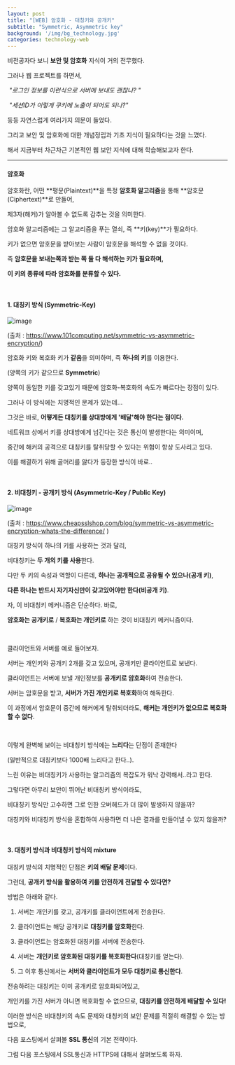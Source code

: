 ```yaml
---
layout: post
title: "[WEB] 암호화 - 대칭키와 공개키"
subtitle: "Symmetric, Asymmetric key"
background: '/img/bg_technology.jpg'
categories: technology-web
---
```


비전공자다 보니 **보안 및 암호화** 지식이 거의 전무했다.

그러나 웹 프로젝트를 하면서, 

​	*"로그인 정보를 이런식으로 서버에 보내도 괜찮나? "*

​	*"세션ID가 이렇게 쿠키에 노출이 되어도 되나?"*

등등 자연스럽게 여러가지 의문이 들었다. 

그리고 보안 및 암호화에 대한 개념정립과 기초 지식이 필요하다는 것을 느꼈다.

해서 지금부터 차근차근 기본적인 웹 보안 지식에 대해 학습해보고자 한다.

---

#### 암호화

암호화란, 어떤 **평문(Plaintext)**을 특정 **암호화 알고리즘**을 통해 **암호문(Ciphertext)**로 만들어, 

제3자(해커)가 알아볼 수 없도록 감추는 것을 의미한다.

암호화 알고리즘에는 그 알고리즘을 푸는 열쇠, 즉 **키(key)**가 필요하다.

키가 없으면 암호문을 받아보는 사람이 암호문을 해석할 수 없을 것이다.

즉 **암호문을 보내는쪽과 받는 쪽 둘 다 해석하는 키가 필요하며,**

**이 키의 종류에 따라 암호화를 분류할 수 있다.**

<br/>

#### 1. 대칭키 방식 (Symmetric-Key)

![image](https://www.101computing.net/wp/wp-content/uploads/symmetric-encryption.png)

(출처 : https://www.101computing.net/symmetric-vs-asymmetric-encryption/)

암호화 키와 복호화 키가 **같음**을 의미하며, 즉 **하나의 키**를 이용한다.

(양쪽의 키가 같으므로 **Symmetric**)

양쪽이 동일한 키를 갖고있기 때문에 암호화-복호화의 속도가 빠르다는 장점이 있다.

그러나 이 방식에는 치명적인 문제가 있는데...

그것은 바로, **어떻게든 대칭키를 상대방에게 '배달'해야 한다는 점이다.**

네트워크 상에서 키를 상대방에게 넘긴다는 것은 통신이 발생한다는 의미이며,

중간에 해커의 공격으로 대칭키를 탈취당할 수 있다는 위험이 항상 도사리고 있다.

이를 해결하기 위해 골머리를 앓다가 등장한 방식이 바로..

<br/>

#### 2. 비대칭키 - 공개키 방식 (Asymmetric-Key / Public Key)

![image](https://www.cheapsslshop.com/blog/wp-content/uploads/2019/09/asymmetric-encryption.png)

(출처 : https://www.cheapsslshop.com/blog/symmetric-vs-asymmetric-encryption-whats-the-difference/ )

대칭키 방식이 하나의 키를 사용하는 것과 달리, 

비대칭키는 **두 개의 키를 사용**한다. 

다만 두 키의 속성과 역할이 다른데, **하나는 공개적으로 공유될 수 있으나(공개 키)**, 

**다른 하나는 반드시 자기자신만이 갖고있어야만 한다(비공개 키)**.

자, 이 비대칭키 메커니즘은 단순하다. 바로,

**암호화는 공개키로** / **복호화는 개인키로** 하는 것이 비대칭키 메커니즘이다.

<br/>

클라이언트와 서버를 예로 들어보자.

서버는 개인키와 공개키 2개를 갖고 있으며, 공개키만 클라이언트로 보낸다.

클라이언트는 서버에 보낼 개인정보를 **공개키로 암호화**하여 전송한다.

서버는 암호문을 받고, **서버가 가진 개인키로 복호화**하여 해독한다.

이 과정에서 암호문이 중간에 해커에게 탈취되더라도, **해커는 개인키가 없으므로 복호화 할 수 없다**.

<br/>

이렇게 완벽해 보이는 비대칭키 방식에는 **느리다**는 단점이 존재한다

(일반적으로 대칭키보다 1000배 느리다고 한다..).

느린 이유는 비대칭키가 사용하는 알고리즘의 복잡도가 워낙 강력해서..라고 한다.

그렇다면 아무리 보안이 뛰어난 비대칭키 방식이라도, 

비대칭키 방식만 고수하면 그로 인한 오버헤드가 더 많이 발생하지 않을까?

대칭키와 비대칭키 방식을 혼합하여 사용하면 더 나은 결과를 만들어낼 수 있지 않을까?

<br/>

#### 3. 대칭키 방식과 비대칭키 방식의 mixture

대칭키 방식의 치명적인 단점은 **키의 배달 문제**이다.

그런데, **공개키 방식을 활용하여 키를 안전하게 전달할 수 있다면?**

방법은 아래와 같다.

 1) 서버는 개인키를 갖고, 공개키를 클라이언트에게 전송한다.

 2) 클라이언트는 해당 공개키로 **대칭키를 암호화**한다.

 3) 클라이언트는 암호화된 대칭키를 서버에 전송한다.

 4) 서버는 **개인키로 암호화된 대칭키를 복호화한다**(대칭키를 얻는다).

 5) 그 이후 통신에서는 **서버와 클라이언트가 모두 대칭키로 통신한다**.

전송하려는 대칭키는 이미 공개키로 암호화되어있고, 

개인키를 가진 서버가 아니면 복호화할 수 없으므로, **대칭키를 안전하게 배달할 수 있다!**

이러한 방식은 비대칭키의 속도 문제와 대칭키의 보안 문제를 적절히 해결할 수 있는 방법으로,

다음 포스팅에서 살펴볼 **SSL 통신**의 기본 전략이다.

그럼 다음 포스팅에서 SSL통신과 HTTPS에 대해서 살펴보도록 하자.
